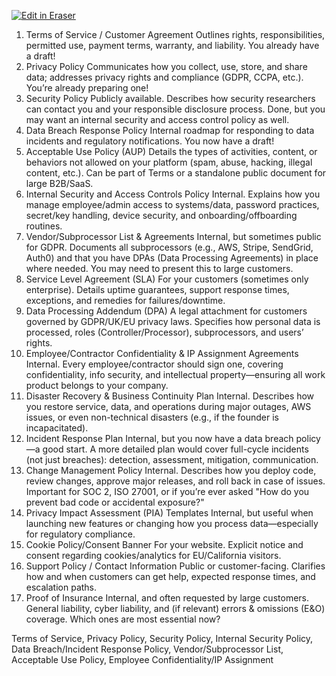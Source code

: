 <p><a target="_blank" href="https://app.eraser.io/workspace/Hf1W5Und7NLqfTItcxA0" id="edit-in-eraser-github-link"><img alt="Edit in Eraser" src="https://firebasestorage.googleapis.com/v0/b/second-petal-295822.appspot.com/o/images%2Fgithub%2FOpen%20in%20Eraser.svg?alt=media&amp;token=968381c8-a7e7-472a-8ed6-4a6626da5501"></a></p>

1. Terms of Service / Customer Agreement
Outlines rights, responsibilities, permitted use, payment terms, warranty, and liability. You already have a draft!
2. Privacy Policy
Communicates how you collect, use, store, and share data; addresses privacy rights and compliance (GDPR, CCPA, etc.).
You’re already preparing one!
3. Security Policy
Publicly available. Describes how security researchers can contact you and your responsible disclosure process.
Done, but you may want an internal security and access control policy as well.
4. Data Breach Response Policy
Internal roadmap for responding to data incidents and regulatory notifications.
You now have a draft!
5. Acceptable Use Policy (AUP)
Details the types of activities, content, or behaviors not allowed on your platform (spam, abuse, hacking, illegal content, etc.). Can be part of Terms or a standalone public document for large B2B/SaaS.
6. Internal Security and Access Controls Policy
Internal.
Explains how you manage employee/admin access to systems/data, password practices, secret/key handling, device security, and onboarding/offboarding routines.
7. Vendor/Subprocessor List & Agreements
Internal, but sometimes public for GDPR.
Documents all subprocessors (e.g., AWS, Stripe, SendGrid, Auth0) and that you have DPAs (Data Processing Agreements) in place where needed. You may need to present this to large customers.
8. Service Level Agreement (SLA)
For your customers (sometimes only enterprise).
Details uptime guarantees, support response times, exceptions, and remedies for failures/downtime.
9. Data Processing Addendum (DPA)
A legal attachment for customers governed by GDPR/UK/EU privacy laws.
Specifies how personal data is processed, roles (Controller/Processor), subprocessors, and users’ rights.
10. Employee/Contractor Confidentiality & IP Assignment Agreements
Internal.
Every employee/contractor should sign one, covering confidentiality, info security, and intellectual property—ensuring all work product belongs to your company.
11. Disaster Recovery & Business Continuity Plan
Internal.
Describes how you restore service, data, and operations during major outages, AWS issues, or even non-technical disasters (e.g., if the founder is incapacitated).
12. Incident Response Plan
Internal, but you now have a data breach policy—a good start. A more detailed plan would cover full-cycle incidents (not just breaches): detection, assessment, mitigation, communication.
13. Change Management Policy
Internal.
Describes how you deploy code, review changes, approve major releases, and roll back in case of issues. Important for SOC 2, ISO 27001, or if you’re ever asked "How do you prevent bad code or accidental exposure?"
14. Privacy Impact Assessment (PIA) Templates
Internal, but useful when launching new features or changing how you process data—especially for regulatory compliance.
15. Cookie Policy/Consent Banner
For your website.
Explicit notice and consent regarding cookies/analytics for EU/California visitors.
16. Support Policy / Contact Information
Public or customer-facing.
Clarifies how and when customers can get help, expected response times, and escalation paths.
17. Proof of Insurance
Internal, and often requested by large customers.
General liability, cyber liability, and (if relevant) errors & omissions (E&O) coverage.
Which ones are most essential now?

Terms of Service, Privacy Policy, Security Policy, Internal Security Policy, Data Breach/Incident Response Policy, Vendor/Subprocessor List, Acceptable Use Policy, Employee Confidentiality/IP Assignment



<!--- Eraser file: https://app.eraser.io/workspace/Hf1W5Und7NLqfTItcxA0 --->